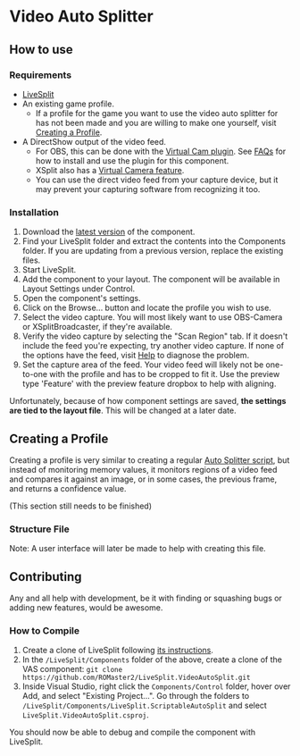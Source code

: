 # Video Auto Splitter

## How to use

### Requirements

* [LiveSplit](http://livesplit.org/)
* An existing game profile.
  * If a profile for the game you want to use the video auto splitter for has not been made and you are willing to make one yourself, visit [Creating a Profile](#creating-a-profile).
* A DirectShow output of the video feed.
  * For OBS, this can be done with the [Virtual Cam plugin](https://obsproject.com/forum/resources/obs-virtualcam.539/). See [FAQs](#how-do-i-use-virtual-cam-for-obs) for how to install and use the plugin for this component.
  * XSplit also has a [Virtual Camera feature](https://www.youtube.com/watch?v=WxPJdUtEae8).
  * You can use the direct video feed from your capture device, but it may prevent your capturing software from recognizing it too.

### Installation

1) Download the [latest version](https://github.com/ROMaster2/LiveSplit.VideoAutoSplit/releases) of the component.
2) Find your LiveSplit folder and extract the contents into the Components folder. If you are updating from a previous version, replace the existing files.
3) Start LiveSplit.
4) Add the component to your layout. The component will be available in Layout Settings under Control.
5) Open the component's settings.
6) Click on the Browse... button and locate the profile you wish to use.
7) Select the video capture. You will most likely want to use OBS-Camera or XSplitBroadcaster, if they're available.
8) Verify the video capture by selecting the "Scan Region" tab. If it doesn't include the feed you're expecting, try another video capture. If none of the options have the feed, visit [Help](#help) to diagnose the problem.
9) Set the capture area of the feed. Your video feed will likely not be one-to-one with the profile and has to be cropped to fit it. Use the preview type 'Feature' with the preview feature dropbox to help with aligning.

Unfortunately, because of how component settings are saved, **the settings are tied to the layout file**. This will be changed at a later date.

## Creating a Profile

Creating a profile is very similar to creating a regular [Auto Splitter script](https://github.com/LiveSplit/LiveSplit/blob/master/Documentation/Auto-Splitters.md), but instead of monitoring memory values, it monitors regions of a video feed and compares it against an image, or in some cases, the previous frame, and returns a confidence value.

(This section still needs to be finished)

### Structure File

Note: A user interface will later be made to help with creating this file.

## Contributing

Any and all help with development, be it with finding or squashing bugs or adding new features, would be awesome.

### How to Compile

 1. Create a clone of LiveSplit following [its instructions](https://github.com/LiveSplit/LiveSplit#contributing).
 2. In the `/LiveSplit/Components` folder of the above, create a clone of the VAS component: `git clone https://github.com/ROMaster2/LiveSplit.VideoAutoSplit.git`
 3. Inside Visual Studio, right click the `Components/Control` folder, hover over Add, and select "Existing Project...". Go through the folders to `/LiveSplit/Components/LiveSplit.ScriptableAutoSplit` and select `LiveSplit.VideoAutoSplit.csproj`.

You should now be able to debug and compile the component with LiveSplit.

